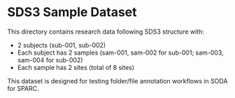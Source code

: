 # SDS3 Sample Dataset

This directory contains research data following SDS3 structure with:

- 2 subjects (sub-001, sub-002)
- Each subject has 2 samples (sam-001, sam-002 for sub-001; sam-003, sam-004 for sub-002)
- Each sample has 2 sites (total of 8 sites)

This dataset is designed for testing folder/file annotation workflows in SODA for SPARC.